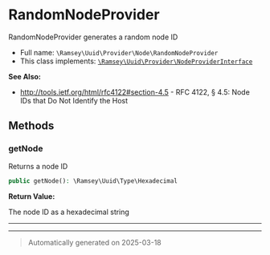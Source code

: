 
# RandomNodeProvider

RandomNodeProvider generates a random node ID



* Full name: `\Ramsey\Uuid\Provider\Node\RandomNodeProvider`
* This class implements:
[`\Ramsey\Uuid\Provider\NodeProviderInterface`](../NodeProviderInterface.md)

**See Also:**

* http://tools.ietf.org/html/rfc4122#section-4.5 - RFC 4122, § 4.5: Node IDs that Do Not Identify the Host




## Methods


### getNode

Returns a node ID

```php
public getNode(): \Ramsey\Uuid\Type\Hexadecimal
```









**Return Value:**

The node ID as a hexadecimal string




***


***
> Automatically generated on 2025-03-18
